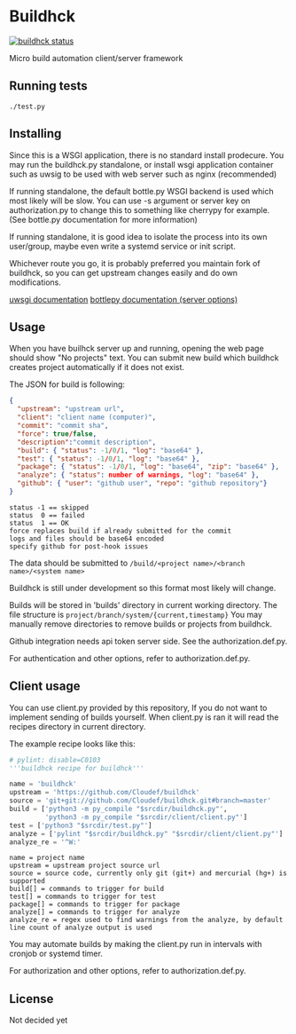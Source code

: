 # Buildhck
[![buildhck status](http://cloudef.eu:9001/build/buildhck/master/linux%20x86_64/build-status.png)](#)

Micro build automation client/server framework

## Running tests

    ./test.py

## Installing

Since this is a WSGI application, there is no standard install prodecure.
You may run the buildhck.py standalone, or install wsgi application container such as uwsig to be used with web server such as nginx (recommended)

If running standalone, the default bottle.py WSGI backend is used which most likely will be slow.
You can use -s argument or server key on authorization.py to change this to something like cherrypy for example.
(See bottle.py documentation for more information)

If running standalone, it is good idea to isolate the process into its own user/group, maybe even write a systemd service or init script.

Whichever route you go, it is probably preferred you maintain fork of buildhck, so you can get upstream changes easily and do own modifications.

[uwsgi documentation](http://uwsgi-docs.readthedocs.org/en/latest/)
[bottlepy documentation (server options)](http://bottlepy.org/docs/dev/deployment.html#server-options)

## Usage

When you have builhck server up and running, opening the web page should show "No projects" text.
You can submit new build which buildhck creates project automatically if it does not exist.

The JSON for build is following:
```json
{
  "upstream": "upstream url",
  "client": "client name (computer)",
  "commit": "commit sha",
  "force": true/false,
  "description":"commit description",
  "build": { "status": -1/0/1, "log": "base64" },
  "test": { "status": -1/0/1, "log": "base64" },
  "package": { "status": -1/0/1, "log": "base64", "zip": "base64" },
  "analyze": { "status": number of warnings, "log": "base64" },
  "github": { "user": "github user", "repo": "github repository"}
}
```
```
status -1 == skipped
status  0 == failed
status  1 == OK
force replaces build if already submitted for the commit
logs and files should be base64 encoded
specify github for post-hook issues
```

The data should be submitted to `/build/<project name>/<branch name>/<system name>`

Buildhck is still under development so this format most likely will change.

Builds will be stored in 'builds' directory in current working directory.
The file structure is `project/branch/system/{current,timestamp}`
You may manually remove directories to remove builds or projects from buildhck.

Github integration needs api token server side. See the authorization.def.py.

For authentication and other options, refer to authorization.def.py.

## Client usage

You can use client.py provided by this repository, If you do not want to implement sending of builds yourself.
When client.py is ran it will read the recipes directory in current directory.

The example recipe looks like this:
```python
# pylint: disable=C0103
'''buildhck recipe for buildhck'''

name = 'buildhck'
upstream = 'https://github.com/Cloudef/buildhck'
source = 'git+git://github.com/Cloudef/buildhck.git#branch=master'
build = ['python3 -m py_compile "$srcdir/buildhck.py"',
         'python3 -m py_compile "$srcdir/client/client.py"']
test = ['python3 "$srcdir/test.py"']
analyze = ['pylint "$srcdir/buildhck.py" "$srcdir/client/client.py"']
analyze_re = '^W:'
```
```
name = project name
upstream = upstream project source url
source = source code, currently only git (git+) and mercurial (hg+) is supported
build[] = commands to trigger for build
test[] = commands to trigger for test
package[] = commands to trigger for package
analyze[] = commands to trigger for analyze
analyze_re = regex used to find warnings from the analyze, by default line count of analyze output is used
```

You may automate builds by making the client.py run in intervals with cronjob or systemd timer.

For authorization and other options, refer to authorization.def.py.

## License

Not decided yet
